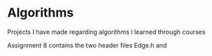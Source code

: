 # Algorithms
Projects I have made regarding algorithms I learned through courses

Assignment 8 contains the two header files Edge.h and 
